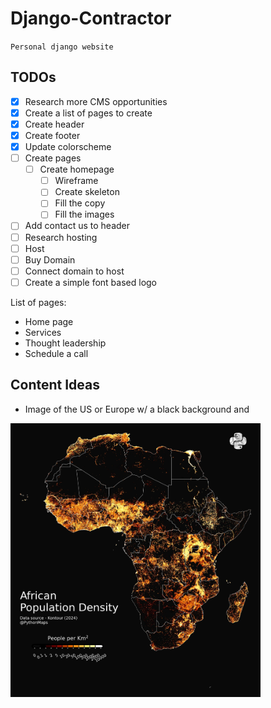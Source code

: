 # Django-Contractor

`Personal django website`

## TODOs

- [X] Research more CMS opportunities
- [X] Create a list of pages to create
- [X] Create header
- [X] Create footer
- [X] Update colorscheme
- [ ] Create pages
  - [ ] Create homepage
    - [ ] Wireframe
    - [ ] Create skeleton
    - [ ] Fill the copy
    - [ ] Fill the images
- [ ] Add contact us to header
- [ ] Research hosting
- [ ] Host
- [ ] Buy Domain
- [ ] Connect domain to host
- [ ] Create a simple font based logo

List of pages:

- Home page
- Services
- Thought leadership
- Schedule a call

## Content Ideas

- Image of the US or Europe w/ a black background and
<img alt_text = 'image' src="image.png" width="400">
